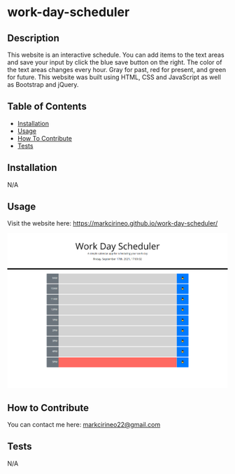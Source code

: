 # work-day-scheduler

## Description
This website is an interactive schedule. You can add items to the text areas and save your input by click the blue save button on the right. The color of the text areas changes every hour. Gray for past, red for present, and green for future. This website was built using HTML, CSS and JavaScript as well as Bootstrap and jQuery.
## Table of Contents
- [Installation](#installation)
- [Usage](#usage)
- [How To Contribute](#how-to-contribute)
- [Tests](#tests)
## Installation
N/A
## Usage
Visit the website here: https://markcirineo.github.io/work-day-scheduler/

![image of website](./assets/images/website.png)

## How to Contribute
You can contact me here: markcirineo22@gmail.com
## Tests
N/A